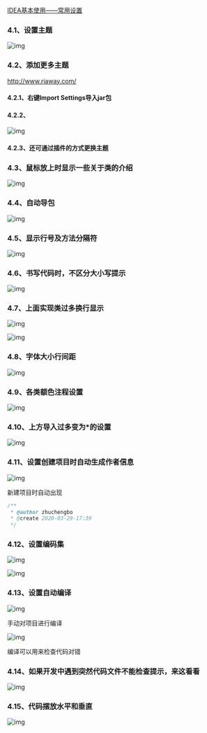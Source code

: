 [IDEA基本使用——常用设置](https://www.cnblogs.com/zhuchengbo/p/12594664.html)

### 4.1、设置主题

![img](img/1905053-20200329202854336-559978978.png)

### 4.2、添加更多主题

http://www.riaway.com/

#### 4.2.1、右键Import Settings导入jar包

#### 4.2.2、

![img](img/1905053-20200329202921756-1408235873.png)

#### 4.2.3、还可通过插件的方式更换主题

### 4.3、鼠标放上时显示一些关于类的介绍

![img](img/1905053-20200329203013601-41287075.png)

### 4.4、自动导包

![img](img/1905053-20200329203114866-974307103.png)

### 4.5、显示行号及方法分隔符

![img](img/1905053-20200329203138981-1413047672.png)

### 4.6、书写代码时，不区分大小写提示

![img](img/1905053-20200329203205286-950824424.png)

### 4.7、上面实现类过多换行显示

![img](img/1905053-20200329203230226-1855617226.png)

![img](img/1905053-20200329203250581-1826512807.png)

### 4.8、字体大小行间距

![img](img/1905053-20200329203338516-1908218435.png)

### 4.9、各类额色注程设置

![img](img/1905053-20200329203355961-2016488124.png)

### 4.10、上方导入过多变为*的设置

![img](img/1905053-20200329203417836-1172471247.png)

### 4.11、设置创建项目时自动生成作者信息

![img](img/1905053-20200329203437416-665664116.png)

新建项目时自动出现

```java
/**
 * @author zhuchengbo
 * @create 2020-03-29-17:39
 */
```

### 4.12、设置编码集

![img](img/1905053-20200329203456001-886283434.png)

![img](img/1905053-20200329203511381-1949636013.png)

### 4.13、设置自动编译

![img](img/1905053-20200329203556881-1289649465.png)

手动对项目进行编译

![img](img/1905053-20200329204121102-1728469743.png)

编译可以用来检查代码对错

### 4.14、如果开发中遇到突然代码文件不能检查提示，来这看看

![img](img/1905053-20200329203703481-459077755.png)

### 4.15、代码摆放水平和垂直

![img](img/1905053-20200329203739196-526156084.png)